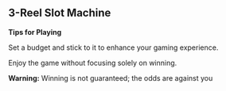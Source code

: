 ## 3-Reel Slot Machine ##

**Tips for Playing**

Set a budget and stick to it to enhance your gaming experience.

Enjoy the game without focusing solely on winning.

**Warning:**   Winning is not guaranteed; the odds are against you
